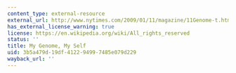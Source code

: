 ```yaml
---
content_type: external-resource
external_url: http://www.nytimes.com/2009/01/11/magazine/11Genome-t.html
has_external_license_warning: true
license: https://en.wikipedia.org/wiki/All_rights_reserved
status: ''
title: My Genome, My Self
uid: 3b5a479d-19df-4122-9499-7485e079d229
wayback_url: ''
---
```

